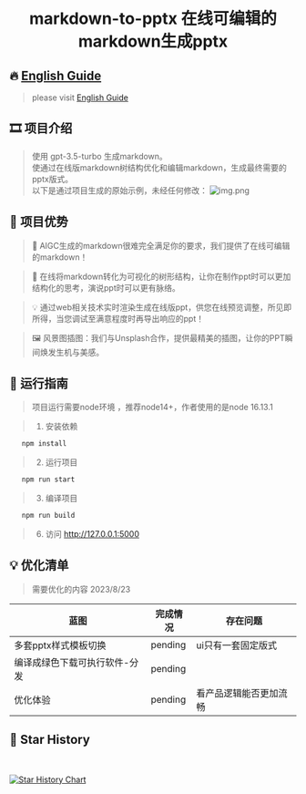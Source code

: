 # <p align="center">markdown-to-pptx 在线可编辑的markdown生成pptx</p>

[//]: # (https://github.com/ikatyang/emoji-cheat-sheet 表情仓库)

## 🔥 [English Guide](./Readme.en.md)

> please visit [English Guide](./Readme.en.md)

## 🎞️ 项目介绍

> 使用 gpt-3.5-turbo 生成markdown。 \
> 使通过在线版markdown树结构优化和编辑markdown，生成最终需要的pptx版式。 \
> 以下是通过项目生成的原始示例，未经任何修改：
> ![img.png](https://user-images.githubusercontent.com/24428623/262570709-6015c4da-a9de-4623-81a4-8bba10cc3203.png)

## 🧲 项目优势

> 🌟 AIGC生成的markdown很难完全满足你的要求，我们提供了在线可编辑的markdown！

> 🎩 在线将markdown转化为可视化的树形结构，让你在制作ppt时可以更加结构化的思考，演说ppt时可以更有脉络。

> 💡 通过web相关技术实时渲染生成在线版ppt，供您在线预览调整，所见即所得，当您调试至满意程度时再导出响应的ppt！

> 🖼️ 风景图插图：我们与Unsplash合作，提供最精美的插图，让你的PPT瞬间焕发生机与美感。


## 🎨 运行指南

> 项目运行需要node环境 ，推荐node14+，作者使用的是node 16.13.1

> 1. 安装依赖

```bash
   npm install
```

> 2. 运行项目

```bash
   npm run start
```

> 3. 编译项目

```bash
   npm run build
```

> 6. 访问 http://127.0.0.1:5000

## 💡 优化清单
> 需要优化的内容 2023/8/23
>
| 蓝图                       | 完成情况       | 存在问题        |
|--------------------------|------------|-------------|
| 多套pptx样式模板切换        | pending    | ui只有一套固定版式  |
| 编译成绿色下载可执行软件-分发  | pending   |             |
| 优化体验                   | pending | 看产品逻辑能否更加流畅 |

## 🌟 Star History
<br>

[![Star History Chart](https://api.star-history.com/svg?repos=liumengniu/markdown-to-pptx&type=Timeline)](https://star-history.com/#liumengniu/markdown-to-pptx&Timeline)






